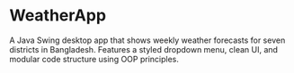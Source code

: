 # WeatherApp
A Java Swing desktop app that shows weekly weather forecasts for seven districts in Bangladesh. Features a styled dropdown menu, clean UI, and modular code structure using OOP principles.
